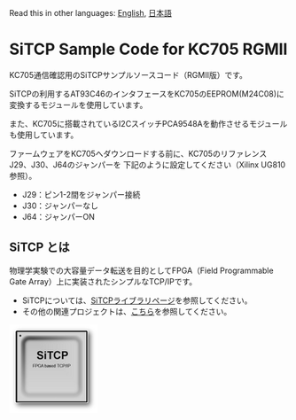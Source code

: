 Read this in other languages: [English](README.md), [日本語](README.ja.md)

# SiTCP Sample Code for KC705 RGMII

KC705通信確認用のSiTCPサンプルソースコード（RGMII版）です。

SiTCPの利用するAT93C46のインタフェースをKC705のEEPROM(M24C08)に変換するモジュールを使用しています。

また、KC705に搭載されているI2CスイッチPCA9548Aを動作させるモジュールも使用しています。

ファームウェアをKC705へダウンロードする前に、KC705のリファレンスJ29、J30、J64のジャンパーを
下記のように設定してください（Xilinx UG810参照）。

* J29：ピン1-2間をジャンパー接続
* J30：ジャンパーなし
* J64：ジャンパーON


## SiTCP とは

物理学実験での大容量データ転送を目的としてFPGA（Field Programmable Gate Array）上に実装されたシンプルなTCP/IPです。

* SiTCPについては、[SiTCPライブラリページ](https://www.bbtech.co.jp/products/sitcp-library/)を参照してください。
* その他の関連プロジェクトは、[こちら](https://github.com/BeeBeansTechnologies)を参照してください。

![SiTCP](sitcp.png)
